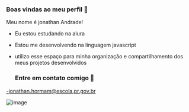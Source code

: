 ### Boas vindas ao meu perfil 🤯

  Meu nome é jonathan Andrade!

  - Eu estou estudando na alura
  - Estou me desenvolvendo na linguagem javascript
  - utilizo esse espaço para minha organização e compartilhamento dos meus projetos desenvolvidos

    ### Entre em contato comigo 📧

-jonathan.hormam@escola.pr.gov.br




![image](https://github.com/user-attachments/assets/690c52a2-1d0e-4e49-a1d7-94dfba95e1a4)
